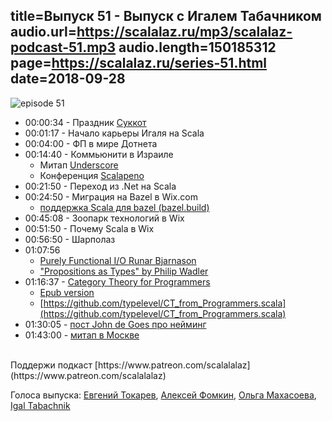 title=Выпуск 51 - Выпуск с Игалем Табачником
audio.url=https://scalalaz.ru/mp3/scalalaz-podcast-51.mp3
audio.length=150185312
page=https://scalalaz.ru/series-51.html
date=2018-09-28
----

![episode 51](https://scalalaz.ru/img/episode51.jpg)

* 00:00:34 - Праздник [Суккот](https://ru.wikipedia.org/wiki/Суккот) 
* 00:01:17 - Начало карьеры Игаля на Scala
* 00:04:00 - ФП в мире Дотнета
* 00:14:40 - Коммьюнити в Израиле
    * Митап [Underscore](https://www.meetup.com/underscore/)
    * Конференция [Scalapeno](https://www.scalapeno2018.com/)
* 00:21:50 - Переход из .Net на Scala
* 00:24:50 - Миграция на Bazel в Wix.com
    * [поддержка Scala для bazel (bazel.build)](https://github.com/bazelbuild/rules_scala)
* 00:45:08 - Зоопарк технологий в Wix  
* 00:51:50 - Почему Scala в Wix   
* 00:56:50 - Шарполаз
* 01:07:56
    * [Purely Functional I/O Runar Bjarnason](https://www.infoq.com/presentations/io-functional-side-effects)
    * ["Propositions as Types" by Philip Wadler](https://www.youtube.com/watch?v=IOiZatlZtGU)
* 01:16:37 - [Category Theory for Programmers](https://github.com/hmemcpy/milewski-ctfp-pdf)
    * [Epub version](https://github.com/onlurking/category-theory-for-programmers)
    * [https://github.com/typelevel/CT_from_Programmers.scala](https://github.com/typelevel/CT_from_Programmers.scala)
* 01:30:05 - [пост John de Goes про нейминг](http://degoes.net/articles/insufficiently-polymorphic)
* 01:43:00 - [митап в Москве](http://meetu.ps/e/FRGnt/t1YQm/f)

<br/>
Поддержи подкаст [https://www.patreon.com/scalalalaz](https://www.patreon.com/scalalalaz)
<br/>

Голоса выпуска:
[Евгений Токарев](https://twitter.com/strobegen),
[Алексей Фомкин](http://github.com/fomkin),
[Ольга Махасоева](https://twitter.com/oli_kitty),
[Igal Tabachnik](https://twitter.com/hmemcpy)